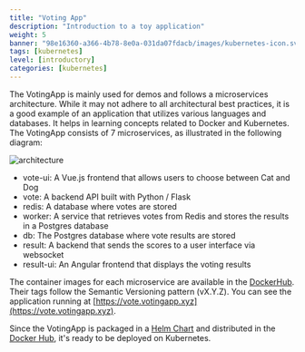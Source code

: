 ```yaml
---
title: "Voting App"
description: "Introduction to a toy application"
weight: 5
banner: "98e16360-a366-4b78-8e0a-031da07fdacb/images/kubernetes-icon.svg"
tags: [kubernetes]
level: [introductory]
categories: [kubernetes]
---
```

The VotingApp is mainly used for demos and follows a microservices architecture. While it may not adhere to all architectural best practices, it is a good example of an application that utilizes various languages and databases. It helps in learning concepts related to Docker and Kubernetes. The VotingApp consists of 7 microservices, as illustrated in the following diagram:

![architecture](architecture.png)

- vote-ui: A Vue.js frontend that allows users to choose between Cat and Dog
- vote: A backend API built with Python / Flask
- redis: A database where votes are stored
- worker: A service that retrieves votes from Redis and stores the results in a Postgres database
- db: The Postgres database where vote results are stored
- result: A backend that sends the scores to a user interface via websocket
- result-ui: An Angular frontend that displays the voting results

The container images for each microservice are available in the [DockerHub](https://hub.docker.com/u/voting). Their tags follow the Semantic Versioning pattern (vX.Y.Z). You can see the application running at [https://vote.votingapp.xyz](https://vote.votingapp.xyz).

Since the VotingApp is packaged in a [Helm Chart](https://gitlab.com/voting-application/helm) and distributed in the [Docker Hub](https://hub.docker.com/repository/docker/lucj/votingapp/general), it's ready to be deployed on Kubernetes.


